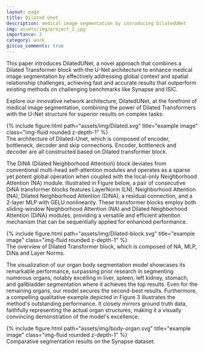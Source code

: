 ```yaml
---
layout: page
title: Dilated Unet
description: medical image segmentation by introducing DilatedUNet
img: assets/img/project_2.jpg
importance: 2
category: work
giscus_comments: true
---
```


This paper introduces DilatedUNet, a novel approach that combines a Dilated Transformer block with the U-Net architecture to enhance medical image segmentation by effectively addressing global context and spatial relationship challenges, achieving fast and accurate results that outperform existing methods on challenging benchmarks like Synapse and ISIC.

Explore our innovative network architecture, DilatedUNet, at the forefront of medical image segmentation, combining the power of Dilated Transformers with the U-Net structure for superior results on complex tasks:


<div class="row">
    <div class="col-sm mt-3 mt-md-0">
        {% include figure.html path="assets/img/Dilated.svg" title="example image" class="img-fluid rounded z-depth-1" %}
    </div>
</div>
<div class="caption">
    The architecture of Dilated-Unet, which is composed of encoder, bottleneck, decoder and skip connections. Encoder, bottleneck
    and decoder are all constructed based on Dilated transformer block.
</div>



The DiNA (Dilated Neighborhood Attention) block deviates from conventional multi-head self-attention modules and operates as a sparse yet potent global operation when coupled with the local-only Neighborhood Attention (NA) module. Illustrated in Figure below, a pair of consecutive DiNA transformer blocks features LayerNorm (LN), Neighborhood Attention (NA), Dilated Neighborhood Attention (DiNA), a residual connection, and a 2-layer MLP with GELU nonlinearity. These transformer blocks employ both sliding-window Neighborhood Attention (NA) and Dilated Neighborhood Attention (DiNA) modules, providing a versatile and efficient attention mechanism that can be sequentially applied for enhanced performance.

<div class="row">
    <div class="col-sm mt-3 mt-md-0">
        {% include figure.html path="assets/img/Dilated-block.svg" title="example image" class="img-fluid rounded z-depth-1" %}
    </div>
</div>
<div class="caption">
    The overview of Dilated Transformer block, which is composed of NA, MLP, DiNa and Layer Norms.
</div>


The visualization of our organ body segmentation model showcases its remarkable performance, surpassing prior research in segmenting numerous organs, notably excelling in liver, spleen, left kidney, stomach, and gallbladder segmentation where it achieves the top results. Even for the remaining organs, our model secures the second-best results. Furthermore, a compelling qualitative example depicted in Figure 3 illustrates the method's outstanding performance. It closely mirrors ground truth data, faithfully representing the actual organ structures, making it a visually convincing demonstration of the model's excellence.


<div class="row">
    <div class="col-sm mt-3 mt-md-0">
        {% include figure.html path="assets/img/body-organ.svg" title="example image" class="img-fluid rounded z-depth-1" %}
    </div>
</div>
<div class="caption">
    Comparative segmentation results on the Synapse dataset.
</div>
